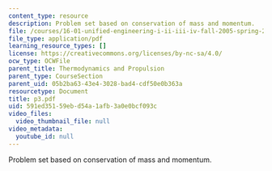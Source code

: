 ```yaml
---
content_type: resource
description: Problem set based on conservation of mass and momentum.
file: /courses/16-01-unified-engineering-i-ii-iii-iv-fall-2005-spring-2006/591ed35159ebd54a1afb3a0e0bcf093c_p3.pdf
file_type: application/pdf
learning_resource_types: []
license: https://creativecommons.org/licenses/by-nc-sa/4.0/
ocw_type: OCWFile
parent_title: Thermodynamics and Propulsion
parent_type: CourseSection
parent_uid: 05b2ba63-43e4-3028-bad4-cdf50e0b363a
resourcetype: Document
title: p3.pdf
uid: 591ed351-59eb-d54a-1afb-3a0e0bcf093c
video_files:
  video_thumbnail_file: null
video_metadata:
  youtube_id: null
---
```

Problem set based on conservation of mass and momentum.